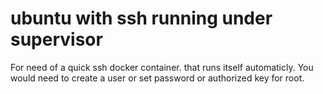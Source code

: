 
# ubuntu with ssh running under supervisor

For need of a quick ssh docker container. that runs itself automaticly. You would need to create a user or set password or authorized key for root.
